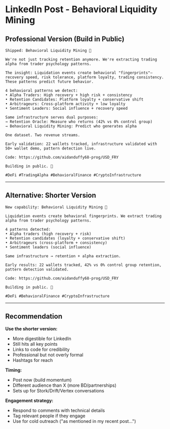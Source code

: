 # LinkedIn Post - Behavioral Liquidity Mining

## Professional Version (Build in Public)

```
Shipped: Behavioral Liquidity Mining 🧠

We're not just tracking retention anymore. We're extracting trading alpha from trader psychology patterns.

The insight: Liquidation events create behavioral "fingerprints"—recovery speed, risk tolerance, platform loyalty, trading consistency. These patterns predict future behavior.

4 behavioral patterns we detect:
• Alpha Traders: High recovery + high risk + consistency
• Retention Candidates: Platform loyalty + conservative shift
• Arbitrageurs: Cross-platform activity + low loyalty
• Sentiment Leaders: Social influence + recovery speed

Same infrastructure serves dual purposes:
→ Retention Oracle: Measure who returns (42% vs 0% control group)
→ Behavioral Liquidity Mining: Predict who generates alpha

One dataset. Two revenue streams.

Early validation: 22 wallets tracked, infrastructure validated with 50+ wallet demo, pattern detection live.

Code: https://github.com/aidanduffy68-prog/USD_FRY

Building in public. 🍟

#DeFi #TradingAlpha #BehavioralFinance #CryptoInfrastructure
```

---

## Alternative: Shorter Version

```
New capability: Behavioral Liquidity Mining 🧠

Liquidation events create behavioral fingerprints. We extract trading alpha from trader psychology patterns.

4 patterns detected:
• Alpha traders (high recovery + risk)
• Retention candidates (loyalty + conservative shift)
• Arbitrageurs (cross-platform + consistency)
• Sentiment leaders (social influence)

Same infrastructure → retention + alpha extraction.

Early results: 22 wallets tracked, 42% vs 0% control group retention, pattern detection validated.

Code: https://github.com/aidanduffy68-prog/USD_FRY

Building in public. 🍟

#DeFi #BehavioralFinance #CryptoInfrastructure
```

---

## Recommendation

**Use the shorter version:**
- More digestible for LinkedIn
- Still hits all key points
- Links to code for credibility
- Professional but not overly formal
- Hashtags for reach

**Timing:**
- Post now (build momentum)
- Different audience than X (more BD/partnerships)
- Sets up for Stork/Drift/Vertex conversations

**Engagement strategy:**
- Respond to comments with technical details
- Tag relevant people if they engage
- Use for cold outreach ("as mentioned in my recent post...")
